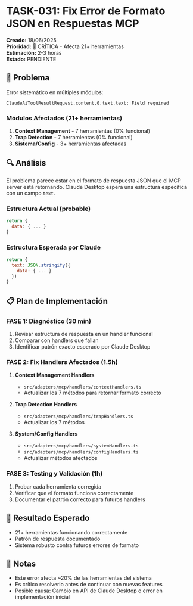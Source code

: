 # TASK-031: Fix Error de Formato JSON en Respuestas MCP

**Creado:** 18/06/2025  
**Prioridad:** 🔴 CRÍTICA - Afecta 21+ herramientas  
**Estimación:** 2-3 horas  
**Estado:** PENDIENTE

## 🐛 Problema

Error sistemático en múltiples módulos:
```
ClaudeAiToolResultRequest.content.0.text.text: Field required
```

### Módulos Afectados (21+ herramientas)
1. **Context Management** - 7 herramientas (0% funcional)
2. **Trap Detection** - 7 herramientas (0% funcional)  
3. **Sistema/Config** - 3+ herramientas afectadas

## 🔍 Análisis

El problema parece estar en el formato de respuesta JSON que el MCP server está retornando. Claude Desktop espera una estructura específica con un campo `text`.

### Estructura Actual (probable)
```javascript
return {
  data: { ... }
}
```

### Estructura Esperada por Claude
```javascript
return {
  text: JSON.stringify({
    data: { ... }
  })
}
```

## 📋 Plan de Implementación

### FASE 1: Diagnóstico (30 min)
1. Revisar estructura de respuesta en un handler funcional
2. Comparar con handlers que fallan
3. Identificar patrón exacto esperado por Claude Desktop

### FASE 2: Fix Handlers Afectados (1.5h)
1. **Context Management Handlers**
   - `src/adapters/mcp/handlers/contextHandlers.ts`
   - Actualizar los 7 métodos para retornar formato correcto

2. **Trap Detection Handlers**
   - `src/adapters/mcp/handlers/trapHandlers.ts`
   - Actualizar los 7 métodos

3. **System/Config Handlers**
   - `src/adapters/mcp/handlers/systemHandlers.ts`
   - `src/adapters/mcp/handlers/configHandlers.ts`
   - Actualizar métodos afectados

### FASE 3: Testing y Validación (1h)
1. Probar cada herramienta corregida
2. Verificar que el formato funciona correctamente
3. Documentar el patrón correcto para futuros handlers

## 🎯 Resultado Esperado
- 21+ herramientas funcionando correctamente
- Patrón de respuesta documentado
- Sistema robusto contra futuros errores de formato

## 📝 Notas
- Este error afecta ~20% de las herramientas del sistema
- Es crítico resolverlo antes de continuar con nuevas features
- Posible causa: Cambio en API de Claude Desktop o error en implementación inicial
